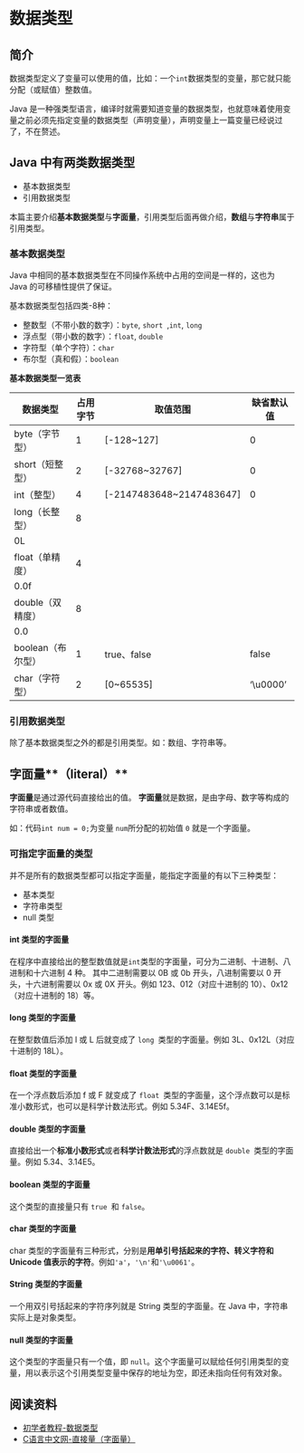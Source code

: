 # 数据类型

## 简介
数据类型定义了变量可以使用的值，比如：一个`int`数据类型的变量，那它就只能分配（或赋值）整数值。
​

Java 是一种强类型语言，编译时就需要知道变量的数据类型，也就意味着使用变量之前必须先指定变量的数据类型（声明变量），声明变量上一篇变量已经说过了，不在赘述。

## Java 中有两类数据类型

- 基本数据类型
- 引用数据类型


本篇主要介绍**基本数据类型**与**字面量**，引用类型后面再做介绍，**数组**与**字符串**属于引用类型。

### 基本数据类型
Java 中相同的基本数据类型在不同操作系统中占用的空间是一样的，这也为 Java 的可移植性提供了保证。
​

基本数据类型包括四类-8种：

- 整数型（不带小数的数字）：`byte`, `short `,`int`, `long`
- 浮点型（带小数的数字）：`float`, `double`
- 字符型（单个字符）：`char`
- 布尔型（真和假）：`boolean`


**基本数据类型一览表**

| **数据类型** | **占用字节** | **取值范围** | **缺省默认值** |
| --- | --- | --- | --- |
| byte（字节型） | 1 | [-128~127] | 0 |
| short（短整型） | 2 | [-32768~32767] | 0 |
| int（整型） | 4 | [-2147483648~2147483647] | 0 |
| long（长整型） | 8 | ​
 | 0L |
| float（单精度） | 4 | ​
 | 0.0f |
| double（双精度） | 8 | ​
 | 0.0 |
| boolean（布尔型） | 1 | true、false | false |
| char（字符型） | 2 | [0~65535] | ‘\u0000’ |

### 引用数据类型
除了基本数据类型之外的都是引用类型。如：数组、字符串等。
​

## 字面量**（literal）**
**字面量**是通过源代码直接给出的值。
**字面量**就是数据，是由字母、数字等构成的字符串或者数值。
​

如：代码`int num = 0;`为变量 `num`所分配的初始值 `0` 就是一个字面量。

### 可指定字面量的类型
并不是所有的数据类型都可以指定字面量，能指定字面量的有以下三种类型：

- 基本类型
- 字符串类型
- null 类型



#### int 类型的字面量
在程序中直接给出的整型数值就是`int`类型的字面量，可分为二进制、十进制、八进制和十六进制 4 种。
其中二进制需要以 0B 或 0b 开头，八进制需要以 0 开头，十六进制需要以 0x 或 0X 开头。例如 123、012（对应十进制的 10）、0x12（对应十进制的 18）等。

#### long 类型的字面量
在整型数值后添加 l 或 L 后就变成了 `long `类型的字面量。例如 3L、0x12L（对应十进制的 18L）。

#### float 类型的字面量
在一个浮点数后添加 f 或 F 就变成了 `float `类型的字面量，这个浮点数可以是标准小数形式，也可以是科学计数法形式。例如 5.34F、3.14E5f。

#### double 类型的字面量
直接给出一个**标准小数形式**或者**科学计数法形式**的浮点数就是 `double `类型的字面量。例如 5.34、3.14E5。

#### boolean 类型的字面量
这个类型的直接量只有 `true `和 `false`。

#### char 类型的字面量
char 类型的字面量有三种形式，分别是**用单引号括起来的字符、转义字符和 Unicode 值表示的字符**。例如`'a'`，`'\n'`和`'\u0061'`。

#### String 类型的字面量
一个用双引号括起来的字符序列就是 String 类型的字面量。在 Java 中，字符串实际上是对象类型。

#### null 类型的字面量
这个类型的字面量只有一个值，即 `null`。这个字面量可以赋给任何引用类型的变量，用以表示这个引用类型变量中保存的地址为空，即还未指向任何有效对象。

## 阅读资料
- [初学者教程-数据类型](https://beginnersbook.com/2017/08/data-types-in-java/)
- [C语言中文网-直接量（字面量）](http://c.biancheng.net/view/5732.html)
